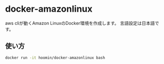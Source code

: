 # docker-amazonlinux

aws cliが動くAmazon LinuxのDocker環境を作成します。
言語設定は日本語です。

## 使い方

```bash
docker run -it hoomin/docker-amazonlinux bash
```
